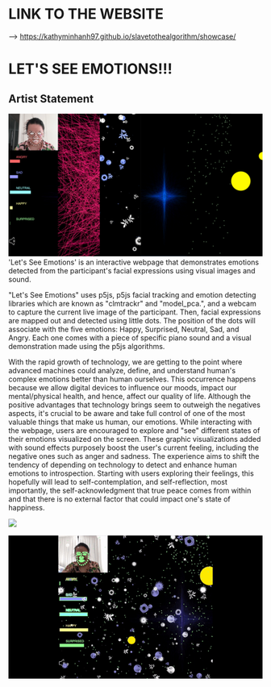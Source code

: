 # LINK TO THE WEBSITE 
--> https://kathyminhanh97.github.io/slavetothealgorithm/showcase/ 

# LET'S SEE EMOTIONS!!!

## Artist Statement 

<img src="https://github.com/kathyminhanh97/slavetothealgorithm/blob/master/showcase/headimage.png" width= "800" >  
'Let's See Emotions' is an interactive webpage that demonstrates emotions detected from the participant's facial expressions using visual images and sound. 

"Let's See Emotions" uses p5js, p5js facial tracking and emotion detecting libraries which are known as "clmtrackr" and "model_pca.", and a webcam to capture the current live image of the participant. Then, facial expressions are mapped out and detected using little dots. The position of the dots will associate with the five emotions: Happy, Surprised, Neutral, Sad, and Angry. Each one comes with a piece of specific piano sound and a visual demonstration made using the p5js algorithms.

With the rapid growth of technology, we are getting to the point where advanced machines could analyze, define, and understand human's complex emotions better than human ourselves. This occurrence happens because we allow digital devices to influence our moods, impact our mental/physical health, and hence, affect our quality of life.  Although the positive advantages that technology brings seem to outweigh the negatives aspects, it's crucial to be aware and take full control of one of the most valuable things that make us human, our emotions. While interacting with the webpage, users are encouraged to explore and "see" different states of their emotions visualized on the screen. These graphic visualizations added with sound effects purposely boost the user's current feeling, including the negative ones such as anger and sadness. The experience aims to shift the tendency of depending on technology to detect and enhance human emotions to introspection. Starting with users exploring their feelings, this hopefully will lead to self-contemplation, and self-reflection, most importantly, the self-acknowledgment that true peace comes from within and that there is no external factor that could impact one's state of happiness. 

<img src="https://github.com/kathyminhanh97/slavetothealgorithm/blob/master/week2/CUT2-clip.gif " > 

![](CUT2-clip.gif)


